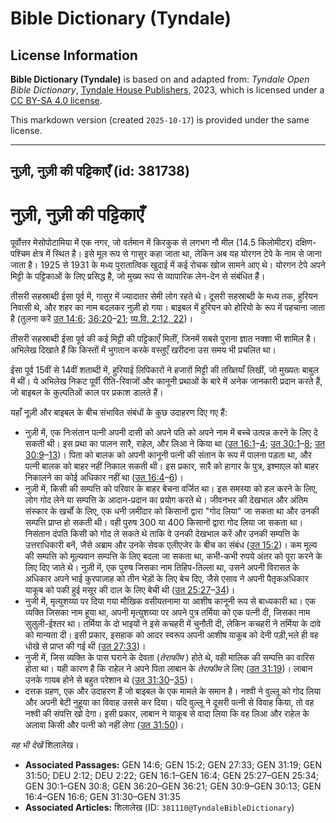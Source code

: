 # Bible Dictionary (Tyndale)

## License Information

**Bible Dictionary (Tyndale)** is based on and adapted from: _Tyndale Open Bible Dictionary_, [Tyndale House Publishers](https://tyndaleopenresources.com/), 2023, which is licensed under a [CC BY-SA 4.0 license](https://creativecommons.org/licenses/by-sa/4.0/legalcode.en).

This markdown version (created `2025-10-17`) is provided under the same license.



--------------------------------

## नुज़ी, नुज़ी की पट्टिकाएँ (id: 381738)

नुज़ी, नुज़ी की पट्टिकाएँ
=========================

पूर्वोत्तर मेसोपोटामिया में एक नगर, जो वर्तमान में किरकुक से लगभग नौ मील (14\.5 किलोमीटर) दक्षिण\-पश्चिम क्षेत्र में स्थित है। इसे मूल रूप से गासुर कहा जाता था, लेकिन अब यह योरगन टेपे के नाम से जाना जाता है। 1925 से 1931 के मध्य पुरातात्विक खुदाई में कई रोचक खोज सामने आए थे। योरगन टेपे अपने मिट्टी के पट्टिकाओं के लिए प्रसिद्ध है, जो मुख्य रूप से व्यापारिक लेन\-देन से संबंधित हैं।

तीसरी सहस्राब्दी ईसा पूर्व में, गासुर में ज्यादातर सेमी लोग रहते थे। दूसरी सहस्राब्दी के मध्य तक, हुरियन निवासी थे, और शहर का नाम बदलकर नुज़ी हो गया। बाइबल में हुरियन को होरियो के रूप में पहचाना जाता है (तुलना करें [उत 14:6](https://ref.ly/Gen14:6); [36:20](https://ref.ly/Gen36:20-Gen36:21)–[21](https://ref.ly/Gen36:20-Gen36:21); [व्य.वि. 2:12, 22](https://ref.ly/Deut2:12,Deut2:22))।

तीसरी सहस्राब्दी ईसा पूर्व की कई मिट्टी की पट्टिकाएँ मिलीं, जिनमें सबसे पुराना ज्ञात नक्शा भी शामिल है। अभिलेख दिखाते हैं कि किस्तों में भुगतान करके वस्तुएँ खरीदना उस समय भी प्रचलित था।

ईसा पूर्व 15वीं से 14वीं शताब्दी में, हुरियाई लिपिकारों ने हजारों मिट्टी की तख्तियाँ लिखीं, जो मुख्यतः बाबुल में थीं। ये अभिलेख निकट पूर्वी रीति\-रिवाजों और कानूनी प्रथाओं के बारे में अनेक जानकारी प्रदान करते हैं, जो बाइबल के कुल्पतिओं काल पर प्रकाश डालते हैं।

यहाँ नूज़ी और बाइबल के बीच संभावित संबंधों के कुछ उदाहरण दिए गए हैं:

* नुज़ी में, एक निःसंतान पत्नी अपनी दासी को अपने पति को अपने नाम में बच्चे उत्पन्न करने के लिए दे सकती थी। इस प्रथा का पालन सारै, राहेल, और लिआ ने किया था ([उत 16:1](https://ref.ly/Gen16:1-Gen16:4)–[4](https://ref.ly/Gen16:1-Gen16:4); [उत 30:1](https://ref.ly/Gen30:1-Gen30:8)–[8](https://ref.ly/Gen30:1-Gen30:8); [उत 30:9](https://ref.ly/Gen30:9-Gen30:13)–[13](https://ref.ly/Gen30:9-Gen30:13))। पिता को बालक को अपनी कानूनी पत्नी की संतान के रूप में पालना पड़ता था, और पत्नी बालक को बाहर नहीं निकाल सकती थी। इस प्रकार, सारै को हागार के पुत्र, इश्माएल को बाहर निकालने का कोई अधिकार नहीं था ([उत 16:4](https://ref.ly/Gen16:4-Gen16:6)–[6](https://ref.ly/Gen16:4-Gen16:6))।
* नुज़ी में, किसी की सम्पत्ति को परिवार के बाहर बेचना वर्जित था। इस समस्या को हल करने के लिए, लोग गोद लेने या सम्पत्ति के आदान\-प्रदान का प्रयोग करते थे। जीवनभर की देखभाल और अंतिम संस्कार के खर्चों के लिए, एक धनी ज़मींदार को किसानों द्वारा "गोद लिया" जा सकता था और उनकी सम्पत्ति प्राप्त हो सकती थी। वही पुरुष 300 या 400 किसानों द्वारा गोद लिया जा सकता था। निसंतान दंपति किसी को गोद ले सकते थे ताकि वे उनकी देखभाल करें और उनकी सम्पत्ति के उत्तराधिकारी बनें, जैसे अब्राम और उनके सेवक एलीएजेर के बीच का संबंध ([उत 15:2](https://ref.ly/Gen15:2))। कम मूल्य की सम्पत्ति को मूल्यवान सम्पत्ति के लिए बदला जा सकता था, कभी\-कभी रुपये अंतर को पूरा करने के लिए दिए जाते थे। नुज़ी में, एक पुरुष जिसका नाम तिहिप\-तिल्ला था, उसने अपनी विरासत के अधिकार अपने भाई कुरपाज़ाह को तीन भेड़ों के लिए बेच दिए, जैसे एसाव ने अपनी पैतृकअधिकार याकूब को पकी हुई मसूर की दाल के लिए बेची थी ([उत 25:27](https://ref.ly/Gen25:27-Gen25:34)–[34](https://ref.ly/Gen25:27-Gen25:34))।
* नुजी में, मृत्युशय्या पर दिया गया मौखिक वसीयतनामा या आशीष कानूनी रूप से बाध्यकारी था। एक व्यक्ति जिसका नाम हूया था, अपनी मृत्युशय्या पर अपने पुत्र तर्मिया को एक पत्नी दी, जिसका नाम सुलुली\-ईश्तर था। तर्मिया के दो भाइयों ने इसे कचहरी में चुनौती दी, लेकिन कचहरी ने तर्मिया के दावे को मान्यता दी। इसी प्रकार, इसहाक को आदर स्वरूप अपनी आशीष याकूब को देनी पड़ी,भले ही वह धोखे से प्राप्त की गई थी ([उत 27:33](https://ref.ly/Gen27:33))।
* नुजी में, जिस व्यक्ति के पास घराने के देवता (*तेराफीम* ) होते थे, वही मालिक की सम्पत्ति का वारिस होता था। यही कारण है कि राहेल ने अपने पिता लाबान के *तेराफीम* ले लिए ([उत 31:19](https://ref.ly/Gen31:19))। लाबान उनके गायब होने से बहुत परेशान थे ([उत 31:30](https://ref.ly/Gen31:30-Gen31:35)–[35](https://ref.ly/Gen31:30-Gen31:35))।
* दत्तक ग्रहण, एक और उदाहरण हैं जो बाइबल के एक मामले के समान है। नश्वी ने वुल्लू को गोद लिया और अपनी बेटी नुहूया का विवाह उससे कर दिया। यदि वुल्लू ने दूसरी पत्नी से विवाह किया, तो वह नश्वी की संपत्ति खो देगा। इसी प्रकार, लाबान ने याकूब से वादा लिया कि वह लिआ और राहेल के अलावा किसी और पत्नी को नहीं लेगा ([उत 31:50](https://ref.ly/Gen31:50))।

*यह भी देखें* शिलालेख।

* **Associated Passages:** GEN 14:6; GEN 15:2; GEN 27:33; GEN 31:19; GEN 31:50; DEU 2:12; DEU 2:22; GEN 16:1–GEN 16:4; GEN 25:27–GEN 25:34; GEN 30:1–GEN 30:8; GEN 36:20–GEN 36:21; GEN 30:9–GEN 30:13; GEN 16:4–GEN 16:6; GEN 31:30–GEN 31:35
* **Associated Articles:** शिलालेख (ID: `381110@TyndaleBibleDictionary`)


